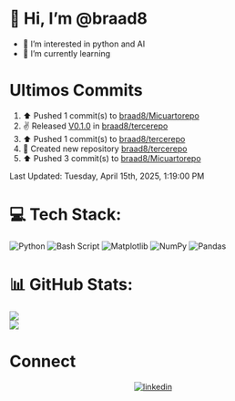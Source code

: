 
# 👋 Hi, I’m @braad8

- 👀 I’m interested in python and AI
- 🌱 I’m currently learning

# Ultimos Commits
<!--RECENT_ACTIVITY:start-->
1. ⬆️ Pushed 1 commit(s) to [braad8/Micuartorepo](https://github.com/braad8/Micuartorepo)<br>
2. ✌️ Released [V0.1.0](https://github.com/braad8/tercerepo/releases/tag/V0.1.0) in [braad8/tercerepo](https://github.com/braad8/tercerepo)<br>
3. ⬆️ Pushed 1 commit(s) to [braad8/tercerepo](https://github.com/braad8/tercerepo)<br>
4. 📔 Created new repository [braad8/tercerepo](https://github.com/braad8/tercerepo)<br>
5. ⬆️ Pushed 3 commit(s) to [braad8/Micuartorepo](https://github.com/braad8/Micuartorepo)<br>
<!--RECENT_ACTIVITY:end-->
<!--RECENT_ACTIVITY:last_update-->
Last Updated: Tuesday, April 15th, 2025, 1:19:00 PM
<!--RECENT_ACTIVITY:last_update_end-->

# 💻 Tech Stack:
![Python](https://img.shields.io/badge/python-3670A0?style=for-the-badge&logo=python&logoColor=ffdd54) ![Bash Script](https://img.shields.io/badge/bash_script-%23121011.svg?style=for-the-badge&logo=gnu-bash&logoColor=white) ![Matplotlib](https://img.shields.io/badge/Matplotlib-%23ffffff.svg?style=for-the-badge&logo=Matplotlib&logoColor=black) ![NumPy](https://img.shields.io/badge/numpy-%23013243.svg?style=for-the-badge&logo=numpy&logoColor=white) ![Pandas](https://img.shields.io/badge/pandas-%23150458.svg?style=for-the-badge&logo=pandas&logoColor=white)
# 📊 GitHub Stats:
![](https://github-readme-stats.vercel.app/api?username=braad8&theme=dark&hide_border=false&include_all_commits=false&count_private=false)<br/>
![](https://github-readme-streak-stats.herokuapp.com/?user=braad8&theme=dark&hide_border=false)<br/>

# Connect

<div align="center">
<a href="https://linkedin.com/in/briantblanco" target="_blank">
<img src=https://img.shields.io/badge/linkedin-%231E77B5.svg?&style=for-the-badge&logo=linkedin&logoColor=white alt=linkedin style="margin-bottom: 5px;" />
</a>  
</div>
